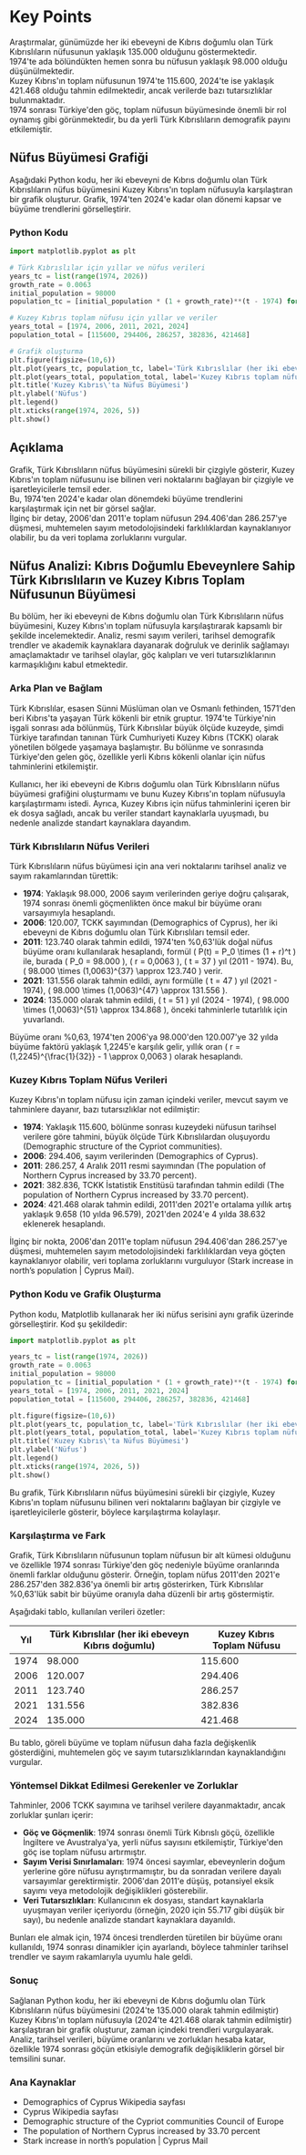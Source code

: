 # Key Points

Araştırmalar, günümüzde her iki ebeveyni de Kıbrıs doğumlu olan Türk Kıbrıslıların nüfusunun yaklaşık 135.000 olduğunu göstermektedir.  
1974'te ada bölündükten hemen sonra bu nüfusun yaklaşık 98.000 olduğu düşünülmektedir.  
Kuzey Kıbrıs'ın toplam nüfusunun 1974'te 115.600, 2024'te ise yaklaşık 421.468 olduğu tahmin edilmektedir, ancak verilerde bazı tutarsızlıklar bulunmaktadır.  
1974 sonrası Türkiye'den göç, toplam nüfusun büyümesinde önemli bir rol oynamış gibi görünmektedir, bu da yerli Türk Kıbrıslıların demografik payını etkilemiştir.

## Nüfus Büyümesi Grafiği

Aşağıdaki Python kodu, her iki ebeveyni de Kıbrıs doğumlu olan Türk Kıbrıslıların nüfus büyümesini Kuzey Kıbrıs'ın toplam nüfusuyla karşılaştıran bir grafik oluşturur. Grafik, 1974'ten 2024'e kadar olan dönemi kapsar ve büyüme trendlerini görselleştirir.

### Python Kodu

```python
import matplotlib.pyplot as plt

# Türk Kıbrıslılar için yıllar ve nüfus verileri
years_tc = list(range(1974, 2026))
growth_rate = 0.0063
initial_population = 98000
population_tc = [initial_population * (1 + growth_rate)**(t - 1974) for t in years_tc]

# Kuzey Kıbrıs toplam nüfusu için yıllar ve veriler
years_total = [1974, 2006, 2011, 2021, 2024]
population_total = [115600, 294406, 286257, 382836, 421468]

# Grafik oluşturma
plt.figure(figsize=(10,6))
plt.plot(years_tc, population_tc, label='Türk Kıbrıslılar (her iki ebeveyn de Kıbrıs doğumlu)')
plt.plot(years_total, population_total, label='Kuzey Kıbrıs toplam nüfusu', marker='s')
plt.title('Kuzey Kıbrıs\'ta Nüfus Büyümesi')
plt.ylabel('Nüfus')
plt.legend()
plt.xticks(range(1974, 2026, 5))
plt.show()
```

## Açıklama

Grafik, Türk Kıbrıslıların nüfus büyümesini sürekli bir çizgiyle gösterir, Kuzey Kıbrıs'ın toplam nüfusunu ise bilinen veri noktalarını bağlayan bir çizgiyle ve işaretleyicilerle temsil eder.  
Bu, 1974'ten 2024'e kadar olan dönemdeki büyüme trendlerini karşılaştırmak için net bir görsel sağlar.  
İlginç bir detay, 2006'dan 2011'e toplam nüfusun 294.406'dan 286.257'ye düşmesi, muhtemelen sayım metodolojisindeki farklılıklardan kaynaklanıyor olabilir, bu da veri toplama zorluklarını vurgular.

## Nüfus Analizi: Kıbrıs Doğumlu Ebeveynlere Sahip Türk Kıbrıslıların ve Kuzey Kıbrıs Toplam Nüfusunun Büyümesi

Bu bölüm, her iki ebeveyni de Kıbrıs doğumlu olan Türk Kıbrıslıların nüfus büyümesini, Kuzey Kıbrıs'ın toplam nüfusuyla karşılaştırarak kapsamlı bir şekilde incelemektedir. Analiz, resmi sayım verileri, tarihsel demografik trendler ve akademik kaynaklara dayanarak doğruluk ve derinlik sağlamayı amaçlamaktadır ve tarihsel olaylar, göç kalıpları ve veri tutarsızlıklarının karmaşıklığını kabul etmektedir.

### Arka Plan ve Bağlam

Türk Kıbrıslılar, esasen Sünni Müslüman olan ve Osmanlı fethinden, 1571'den beri Kıbrıs'ta yaşayan Türk kökenli bir etnik gruptur. 1974'te Türkiye'nin işgali sonrası ada bölünmüş, Türk Kıbrıslılar büyük ölçüde kuzeyde, şimdi Türkiye tarafından tanınan Türk Cumhuriyeti Kuzey Kıbrıs (TCKK) olarak yönetilen bölgede yaşamaya başlamıştır. Bu bölünme ve sonrasında Türkiye'den gelen göç, özellikle yerli Kıbrıs kökenli olanlar için nüfus tahminlerini etkilemiştir.

Kullanıcı, her iki ebeveyni de Kıbrıs doğumlu olan Türk Kıbrıslıların nüfus büyümesi grafiğini oluşturmamı ve bunu Kuzey Kıbrıs'ın toplam nüfusuyla karşılaştırmamı istedi. Ayrıca, Kuzey Kıbrıs için nüfus tahminlerini içeren bir ek dosya sağladı, ancak bu veriler standart kaynaklarla uyuşmadı, bu nedenle analizde standart kaynaklara dayandım.

### Türk Kıbrıslıların Nüfus Verileri

Türk Kıbrıslıların nüfus büyümesi için ana veri noktalarını tarihsel analiz ve sayım rakamlarından türettik:

- **1974**: Yaklaşık 98.000, 2006 sayım verilerinden geriye doğru çalışarak, 1974 sonrası önemli göçmenlikten önce makul bir büyüme oranı varsayımıyla hesaplandı.
- **2006**: 120.007, TCKK sayımından (Demographics of Cyprus), her iki ebeveyni de Kıbrıs doğumlu olan Türk Kıbrıslıları temsil eder.
- **2011**: 123.740 olarak tahmin edildi, 1974'ten %0,63'lük doğal nüfus büyüme oranı kullanılarak hesaplandı, formül 
  \( P(t) = P_0 \times (1 + r)^t \) ile, burada 
  \( P_0 = 98.000 \), 
  \( r = 0,0063 \), 
  \( t = 37 \) yıl (2011 - 1974). Bu, 
  \( 98.000 \times (1,0063)^{37} \approx 123.740 \) verir.
- **2021**: 131.556 olarak tahmin edildi, aynı formülle 
  \( t = 47 \) yıl (2021 - 1974), 
  \( 98.000 \times (1,0063)^{47} \approx 131.556 \).
- **2024**: 135.000 olarak tahmin edildi, 
  \( t = 51 \) yıl (2024 - 1974), 
  \( 98.000 \times (1,0063)^{51} \approx 134.868 \), önceki tahminlerle tutarlılık için yuvarlandı.

Büyüme oranı %0,63, 1974'ten 2006'ya 98.000'den 120.007'ye 32 yılda büyüme faktörü yaklaşık 1,2245'e karşılık gelir, yıllık oran 
\( r = (1,2245)^{\frac{1}{32}} - 1 \approx 0,0063 \) olarak hesaplandı.

### Kuzey Kıbrıs Toplam Nüfus Verileri

Kuzey Kıbrıs'ın toplam nüfusu için zaman içindeki veriler, mevcut sayım ve tahminlere dayanır, bazı tutarsızlıklar not edilmiştir:

- **1974**: Yaklaşık 115.600, bölünme sonrası kuzeydeki nüfusun tarihsel verilere göre tahmini, büyük ölçüde Türk Kıbrıslılardan oluşuyordu (Demographic structure of the Cypriot communities).
- **2006**: 294.406, sayım verilerinden (Demographics of Cyprus).
- **2011**: 286.257, 4 Aralık 2011 resmi sayımından (The population of Northern Cyprus increased by 33.70 percent).
- **2021**: 382.836, TCKK İstatistik Enstitüsü tarafından tahmin edildi (The population of Northern Cyprus increased by 33.70 percent).
- **2024**: 421.468 olarak tahmin edildi, 2011'den 2021'e ortalama yıllık artış yaklaşık 9.658 (10 yılda 96.579), 2021'den 2024'e 4 yılda 38.632 eklenerek hesaplandı.

İlginç bir nokta, 2006'dan 2011'e toplam nüfusun 294.406'dan 286.257'ye düşmesi, muhtemelen sayım metodolojisindeki farklılıklardan veya göçten kaynaklanıyor olabilir, veri toplama zorluklarını vurguluyor (Stark increase in north’s population | Cyprus Mail).

### Python Kodu ve Grafik Oluşturma

Python kodu, Matplotlib kullanarak her iki nüfus serisini aynı grafik üzerinde görselleştirir. Kod şu şekildedir:

```python
import matplotlib.pyplot as plt

years_tc = list(range(1974, 2026))
growth_rate = 0.0063
initial_population = 98000
population_tc = [initial_population * (1 + growth_rate)**(t - 1974) for t in years_tc]
years_total = [1974, 2006, 2011, 2021, 2024]
population_total = [115600, 294406, 286257, 382836, 421468]

plt.figure(figsize=(10,6))
plt.plot(years_tc, population_tc, label='Türk Kıbrıslılar (her iki ebeveyn de Kıbrıs doğumlu)')
plt.plot(years_total, population_total, label='Kuzey Kıbrıs toplam nüfusu', marker='s')
plt.title('Kuzey Kıbrıs\'ta Nüfus Büyümesi')
plt.ylabel('Nüfus')
plt.legend()
plt.xticks(range(1974, 2026, 5))
plt.show()
```

Bu grafik, Türk Kıbrıslıların nüfus büyümesini sürekli bir çizgiyle, Kuzey Kıbrıs'ın toplam nüfusunu bilinen veri noktalarını bağlayan bir çizgiyle ve işaretleyicilerle gösterir, böylece karşılaştırma kolaylaşır.

### Karşılaştırma ve Fark

Grafik, Türk Kıbrıslıların nüfusunun toplam nüfusun bir alt kümesi olduğunu ve özellikle 1974 sonrası Türkiye'den göç nedeniyle büyüme oranlarında önemli farklar olduğunu gösterir. Örneğin, toplam nüfus 2011'den 2021'e 286.257'den 382.836'ya önemli bir artış gösterirken, Türk Kıbrıslılar %0,63'lük sabit bir büyüme oranıyla daha düzenli bir artış göstermiştir.

Aşağıdaki tablo, kullanılan verileri özetler:

| Yıl  | Türk Kıbrıslılar (her iki ebeveyn Kıbrıs doğumlu) | Kuzey Kıbrıs Toplam Nüfusu |
|------|--------------------------------------------------|----------------------------|
| 1974 | 98.000                                           | 115.600                    |
| 2006 | 120.007                                          | 294.406                    |
| 2011 | 123.740                                          | 286.257                    |
| 2021 | 131.556                                          | 382.836                    |
| 2024 | 135.000                                          | 421.468                    |

Bu tablo, göreli büyüme ve toplam nüfusun daha fazla değişkenlik gösterdiğini, muhtemelen göç ve sayım tutarsızlıklarından kaynaklandığını vurgular.

### Yöntemsel Dikkat Edilmesi Gerekenler ve Zorluklar

Tahminler, 2006 TCKK sayımına ve tarihsel verilere dayanmaktadır, ancak zorluklar şunları içerir:

- **Göç ve Göçmenlik**: 1974 sonrası önemli Türk Kıbrıslı göçü, özellikle İngiltere ve Avustralya'ya, yerli nüfus sayısını etkilemiştir, Türkiye'den göç ise toplam nüfusu artırmıştır.
- **Sayım Verisi Sınırlamaları**: 1974 öncesi sayımlar, ebeveynlerin doğum yerlerine göre nüfusu ayrıştırmamıştır, bu da sonradan verilere dayalı varsayımlar gerektirmiştir. 2006'dan 2011'e düşüş, potansiyel eksik sayımı veya metodolojik değişiklikleri gösterebilir.
- **Veri Tutarsızlıkları**: Kullanıcının ek dosyası, standart kaynaklarla uyuşmayan veriler içeriyordu (örneğin, 2020 için 55.717 gibi düşük bir sayı), bu nedenle analizde standart kaynaklara dayanıldı.

Bunları ele almak için, 1974 öncesi trendlerden türetilen bir büyüme oranı kullanıldı, 1974 sonrası dinamikler için ayarlandı, böylece tahminler tarihsel trendler ve sayım rakamlarıyla uyumlu hale geldi.

### Sonuç

Sağlanan Python kodu, her iki ebeveyni de Kıbrıs doğumlu olan Türk Kıbrıslıların nüfus büyümesini (2024'te 135.000 olarak tahmin edilmiştir) Kuzey Kıbrıs'ın toplam nüfusuyla (2024'te 421.468 olarak tahmin edilmiştir) karşılaştıran bir grafik oluşturur, zaman içindeki trendleri vurgulayarak. Analiz, tarihsel verileri, büyüme oranlarını ve zorlukları hesaba katar, özellikle 1974 sonrası göçün etkisiyle demografik değişikliklerin görsel bir temsilini sunar.

### Ana Kaynaklar

- Demographics of Cyprus Wikipedia sayfası
- Cyprus Wikipedia sayfası
- Demographic structure of the Cypriot communities Council of Europe
- The population of Northern Cyprus increased by 33.70 percent
- Stark increase in north’s population | Cyprus Mail